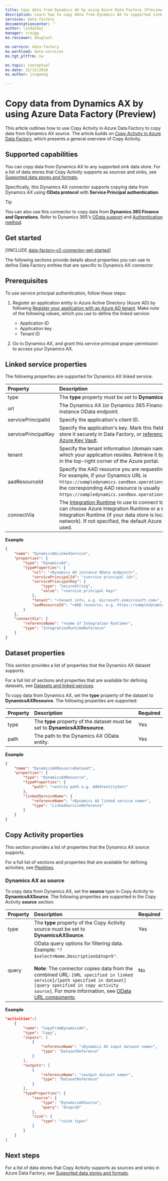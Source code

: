 ```yaml
---
title: Copy data from Dynamics AX by using Azure Data Factory (Preview) | Microsoft Docs
description: Learn how to copy data from Dynamics AX to supported sink data stores by using a copy activity in an Azure Data Factory pipeline.
services: data-factory
documentationcenter: ''
author: linda33wj
manager: craigg
ms.reviewer: douglasl

ms.service: data-factory
ms.workload: data-services
ms.tgt_pltfrm: na

ms.topic: conceptual
ms.date: 12/13/2018
ms.author: jingwang

---
```

# Copy data from Dynamics AX by using Azure Data Factory (Preview)

This article outlines how to use Copy Activity in Azure Data Factory to copy data from Dynamics AX source. The article builds on [Copy Activity in Azure Data Factory](copy-activity-overview.md), which presents a general overview of Copy Activity.

## Supported capabilities

You can copy data from Dynamics AX to any supported sink data store. For a list of data stores that Copy Activity supports as sources and sinks, see [Supported data stores and formats](copy-activity-overview.md#supported-data-stores-and-formats).

Specifically, this Dynamics AX connector supports copying data from Dynamics AX using **OData protocol** with **Service Principal authentication**.

>[!TIP]
>You can also use this connector to copy data from **Dynamics 365 Finance and Operations**. Refer to Dynamics 365's [OData support](https://docs.microsoft.com/dynamics365/unified-operations/dev-itpro/data-entities/odata) and [Authentication method](https://docs.microsoft.com/dynamics365/unified-operations/dev-itpro/data-entities/services-home-page#authentication).

## Get started

[!INCLUDE [data-factory-v2-connector-get-started](../../includes/data-factory-v2-connector-get-started.md)]

The following sections provide details about properties you can use to define Data Factory entities that are specific to Dynamics AX connector.

## Prerequisites

To use service principal authentication, follow these steps:

1. Register an application entity in Azure Active Directory (Azure AD) by following [Register your application with an Azure AD tenant](../storage/common/storage-auth-aad-app.md#register-your-application-with-an-azure-ad-tenant). Make note of the following values, which you use to define the linked service:

    - Application ID
    - Application key
    - Tenant ID

2. Go to Dynamics AX, and grant this service principal proper permission to access your Dynamics AX.

## Linked service properties

The following properties are supported for Dynamics AX linked service:

| Property | Description | Required |
|:--- |:--- |:--- |
| type | The **type** property must be set to **DynamicsAX**. |Yes |
| url | The Dynamics AX (or Dynamics 365 Finance and Operations) instance OData endpoint. |Yes |
| servicePrincipalId | Specify the application's client ID. | Yes |
| servicePrincipalKey | Specify the application's key. Mark this field as a **SecureString** to store it securely in Data Factory, or [reference a secret stored in Azure Key Vault](store-credentials-in-key-vault.md). | Yes |
| tenant | Specify the tenant information (domain name or tenant ID) under which your application resides. Retrieve it by hovering the mouse in the top-right corner of the Azure portal. | Yes |
| aadResourceId | Specify the AAD resource you are requesting for authorization. For example, if your Dynamics URL is `https://sampledynamics.sandbox.operations.dynamics.com/data/`, the corresponding AAD resource is usually `https://sampledynamics.sandbox.operations.dynamics.com`. | Yes |
| connectVia | The [Integration Runtime](concepts-integration-runtime.md) to use to connect to the data store. You can choose Azure Integration Runtime or a self-hosted Integration Runtime (if your data store is located in a private network). If not specified, the default Azure Integration Runtime is used. |No |

**Example**

```json
{
    "name": "DynamicsAXLinkedService",
    "properties": {
        "type": "DynamicsAX",
        "typeProperties": {
            "url": "<Dynamics AX instance OData endpoint>",
            "servicePrincipalId": "<service principal id>",
            "servicePrincipalKey": {
                "type": "SecureString",
                "value": "<service principal key>"
            },
            "tenant": "<tenant info, e.g. microsoft.onmicrosoft.com>",
            "aadResourceId": "<AAD resource, e.g. https://sampledynamics.sandbox.operations.dynamics.com>"
        }
    },
    "connectVia": {
        "referenceName": "<name of Integration Runtime>",
        "type": "IntegrationRuntimeReference"
    }
}

```

## Dataset properties

This section provides a list of properties that the Dynamics AX dataset supports.

For a full list of sections and properties that are available for defining datasets, see [Datasets and linked services](concepts-datasets-linked-services.md). 

To copy data from Dynamics AX, set the **type** property of the dataset to **DynamicsAXResource**. The following properties are supported:

| Property | Description | Required |
|:--- |:--- |:--- |
| type | The **type** property of the dataset must be set to **DynamicsAXResource**. | Yes |
| path | The path to the Dynamics AX OData entity. | Yes |

**Example**

```json
{
    "name": "DynamicsAXResourceDataset",
    "properties": {
        "type": "DynamicsAXResource",
        "typeProperties": {
            "path": "<entity path e.g. dd04tentitySet>"
        },
        "linkedServiceName": {
            "referenceName": "<Dynamics AX linked service name>",
            "type": "LinkedServiceReference"
        }
    }
}
```

## Copy Activity properties

This section provides a list of properties that the Dynamics AX source supports.

For a full list of sections and properties that are available for defining activities, see [Pipelines](concepts-pipelines-activities.md). 

### Dynamics AX as source

To copy data from Dynamics AX, set the **source** type in Copy Activity to **DynamicsAXSource**. The following properties are supported in the Copy Activity **source** section:

| Property | Description | Required |
|:--- |:--- |:--- |
| type | The **type** property of the Copy Activity source must be set to **DynamicsAXSource**. | Yes |
| query | OData query options for filtering data. Example: `"?$select=Name,Description&$top=5"`.<br/><br/>**Note**: The connector copies data from the combined URL: `[URL specified in linked service]/[path specified in dataset][query specified in copy activity source]`. For more information, see [OData URL components](http://www.odata.org/documentation/odata-version-3-0/url-conventions/). | No |

**Example**

```json
"activities":[
    {
        "name": "CopyFromDynamicsAX",
        "type": "Copy",
        "inputs": [
            {
                "referenceName": "<Dynamics AX input dataset name>",
                "type": "DatasetReference"
            }
        ],
        "outputs": [
            {
                "referenceName": "<output dataset name>",
                "type": "DatasetReference"
            }
        ],
        "typeProperties": {
            "source": {
                "type": "DynamicsAXSource",
                "query": "$top=10"
            },
            "sink": {
                "type": "<sink type>"
            }
        }
    }
]
```

## Next steps

For a list of data stores that Copy Activity supports as sources and sinks in Azure Data Factory, see [Supported data stores and formats](copy-activity-overview.md##supported-data-stores-and-formats).
